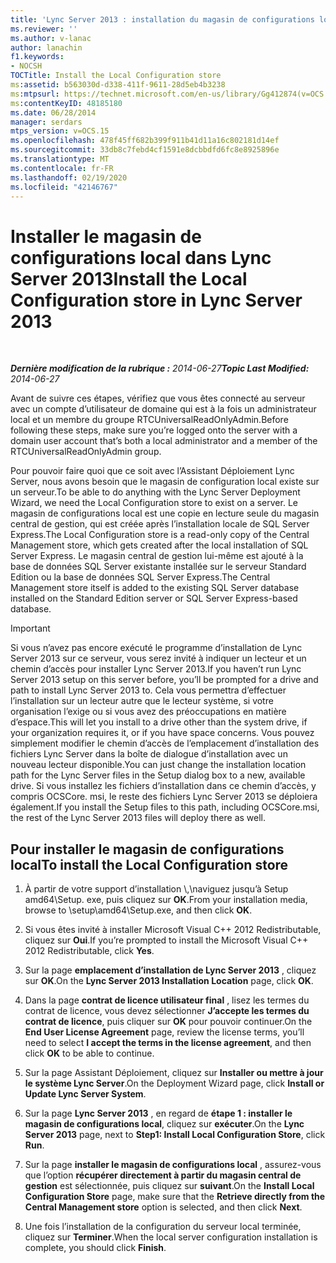 ```yaml
---
title: 'Lync Server 2013 : installation du magasin de configurations local'
ms.reviewer: ''
ms.author: v-lanac
author: lanachin
f1.keywords:
- NOCSH
TOCTitle: Install the Local Configuration store
ms:assetid: b563030d-d338-411f-9611-28d5eb4b3238
ms:mtpsurl: https://technet.microsoft.com/en-us/library/Gg412874(v=OCS.15)
ms:contentKeyID: 48185180
ms.date: 06/28/2014
manager: serdars
mtps_version: v=OCS.15
ms.openlocfilehash: 478f45ff682b399f911b41d11a16c802181d14ef
ms.sourcegitcommit: 33db8c7febd4cf1591e8dcbbdfd6fc8e8925896e
ms.translationtype: MT
ms.contentlocale: fr-FR
ms.lasthandoff: 02/19/2020
ms.locfileid: "42146767"
---
```

<div data-xmlns="http://www.w3.org/1999/xhtml">

<div class="topic" data-xmlns="http://www.w3.org/1999/xhtml" data-msxsl="urn:schemas-microsoft-com:xslt" data-cs="http://msdn.microsoft.com/">

<div data-asp="https://msdn2.microsoft.com/asp">

# <a name="install-the-local-configuration-store-in-lync-server-2013"></a><span data-ttu-id="98d6a-102">Installer le magasin de configurations local dans Lync Server 2013</span><span class="sxs-lookup"><span data-stu-id="98d6a-102">Install the Local Configuration store in Lync Server 2013</span></span>

</div>

<div id="mainSection">

<div id="mainBody">

<span> </span>

<span data-ttu-id="98d6a-103">_**Dernière modification de la rubrique :** 2014-06-27_</span><span class="sxs-lookup"><span data-stu-id="98d6a-103">_**Topic Last Modified:** 2014-06-27_</span></span>

<span data-ttu-id="98d6a-104">Avant de suivre ces étapes, vérifiez que vous êtes connecté au serveur avec un compte d’utilisateur de domaine qui est à la fois un administrateur local et un membre du groupe RTCUniversalReadOnlyAdmin.</span><span class="sxs-lookup"><span data-stu-id="98d6a-104">Before following these steps, make sure you’re logged onto the server with a domain user account that’s both a local administrator and a member of the RTCUniversalReadOnlyAdmin group.</span></span>

<span data-ttu-id="98d6a-105">Pour pouvoir faire quoi que ce soit avec l’Assistant Déploiement Lync Server, nous avons besoin que le magasin de configuration local existe sur un serveur.</span><span class="sxs-lookup"><span data-stu-id="98d6a-105">To be able to do anything with the Lync Server Deployment Wizard, we need the Local Configuration store to exist on a server.</span></span> <span data-ttu-id="98d6a-106">Le magasin de configurations local est une copie en lecture seule du magasin central de gestion, qui est créée après l’installation locale de SQL Server Express.</span><span class="sxs-lookup"><span data-stu-id="98d6a-106">The Local Configuration store is a read-only copy of the Central Management store, which gets created after the local installation of SQL Server Express.</span></span> <span data-ttu-id="98d6a-107">Le magasin central de gestion lui-même est ajouté à la base de données SQL Server existante installée sur le serveur Standard Edition ou la base de données SQL Server Express.</span><span class="sxs-lookup"><span data-stu-id="98d6a-107">The Central Management store itself is added to the existing SQL Server database installed on the Standard Edition server or SQL Server Express-based database.</span></span>

<div>


> [!IMPORTANT]  
> <span data-ttu-id="98d6a-108">Si vous n’avez pas encore exécuté le programme d’installation de Lync Server 2013 sur ce serveur, vous serez invité à indiquer un lecteur et un chemin d’accès pour installer Lync Server 2013.</span><span class="sxs-lookup"><span data-stu-id="98d6a-108">If you haven’t run Lync Server 2013 setup on this server before, you’ll be prompted for a drive and path to install Lync Server 2013 to.</span></span> <span data-ttu-id="98d6a-109">Cela vous permettra d’effectuer l’installation sur un lecteur autre que le lecteur système, si votre organisation l’exige ou si vous avez des préoccupations en matière d’espace.</span><span class="sxs-lookup"><span data-stu-id="98d6a-109">This will let you install to a drive other than the system drive, if your organization requires it, or if you have space concerns.</span></span> <span data-ttu-id="98d6a-110">Vous pouvez simplement modifier le chemin d’accès de l’emplacement d’installation des fichiers Lync Server dans la boîte de dialogue d’installation avec un nouveau lecteur disponible.</span><span class="sxs-lookup"><span data-stu-id="98d6a-110">You can just change the installation location path for the Lync Server files in the Setup dialog box to a new, available drive.</span></span> <span data-ttu-id="98d6a-111">Si vous installez les fichiers d’installation dans ce chemin d’accès, y compris OCSCore. msi, le reste des fichiers Lync Server 2013 se déploiera également.</span><span class="sxs-lookup"><span data-stu-id="98d6a-111">If you install the Setup files to this path, including OCSCore.msi, the rest of the Lync Server 2013 files will deploy there as well.</span></span>



</div>

<div>

## <a name="to-install-the-local-configuration-store"></a><span data-ttu-id="98d6a-112">Pour installer le magasin de configurations local</span><span class="sxs-lookup"><span data-stu-id="98d6a-112">To install the Local Configuration store</span></span>

1.  <span data-ttu-id="98d6a-113">À partir de votre support d’installation \\,\\naviguez jusqu’à Setup amd64\\Setup. exe, puis cliquez sur **OK**.</span><span class="sxs-lookup"><span data-stu-id="98d6a-113">From your installation media, browse to \\setup\\amd64\\Setup.exe, and then click **OK**.</span></span>

2.  <span data-ttu-id="98d6a-114">Si vous êtes invité à installer Microsoft Visual C++ 2012 Redistributable, cliquez sur **Oui**.</span><span class="sxs-lookup"><span data-stu-id="98d6a-114">If you’re prompted to install the Microsoft Visual C++ 2012 Redistributable, click **Yes**.</span></span>

3.  <span data-ttu-id="98d6a-115">Sur la page **emplacement d’installation de Lync Server 2013** , cliquez sur **OK**.</span><span class="sxs-lookup"><span data-stu-id="98d6a-115">On the **Lync Server 2013 Installation Location** page, click **OK**.</span></span>

4.  <span data-ttu-id="98d6a-116">Dans la page **contrat de licence utilisateur final** , lisez les termes du contrat de licence, vous devez sélectionner **J’accepte les termes du contrat de licence**, puis cliquer sur **OK** pour pouvoir continuer.</span><span class="sxs-lookup"><span data-stu-id="98d6a-116">On the **End User License Agreement** page, review the license terms, you’ll need to select **I accept the terms in the license agreement**, and then click **OK** to be able to continue.</span></span>

5.  <span data-ttu-id="98d6a-117">Sur la page Assistant Déploiement, cliquez sur **Installer ou mettre à jour le système Lync Server**.</span><span class="sxs-lookup"><span data-stu-id="98d6a-117">On the Deployment Wizard page, click **Install or Update Lync Server System**.</span></span>

6.  <span data-ttu-id="98d6a-118">Sur la page **Lync Server 2013** , en regard de **étape 1 : installer le magasin de configurations local**, cliquez sur **exécuter**.</span><span class="sxs-lookup"><span data-stu-id="98d6a-118">On the **Lync Server 2013** page, next to **Step1: Install Local Configuration Store**, click **Run**.</span></span>

7.  <span data-ttu-id="98d6a-119">Sur la page **installer le magasin de configurations local** , assurez-vous que l’option **récupérer directement à partir du magasin central de gestion** est sélectionnée, puis cliquez sur **suivant**.</span><span class="sxs-lookup"><span data-stu-id="98d6a-119">On the **Install Local Configuration Store** page, make sure that the **Retrieve directly from the Central Management store** option is selected, and then click **Next**.</span></span>

8.  <span data-ttu-id="98d6a-120">Une fois l’installation de la configuration du serveur local terminée, cliquez sur **Terminer**.</span><span class="sxs-lookup"><span data-stu-id="98d6a-120">When the local server configuration installation is complete, you should click **Finish**.</span></span>

</div>

</div>

<span> </span>

</div>

</div>

</div>


